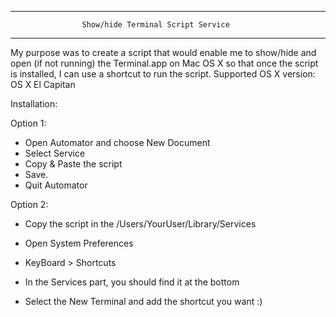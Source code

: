 
****************************************************************************

                    Show/hide Terminal Script Service

****************************************************************************

My purpose was to create a script that would enable me to show/hide
and open (if not running) the Terminal.app on Mac OS X so that once the script
is installed, I can use a shortcut to run the script.
Supported OS X version: OS X El Capitan

Installation:

Option 1:
  - Open Automator and choose New Document
  - Select Service
  - Copy & Paste the script
  - Save.
  - Quit Automator

Option 2:
  - Copy the script in the /Users/YourUser/Library/Services


- Open System Preferences
- KeyBoard > Shortcuts
- In the Services part, you should find it at the bottom
- Select the New Terminal and add the shortcut you want :)
